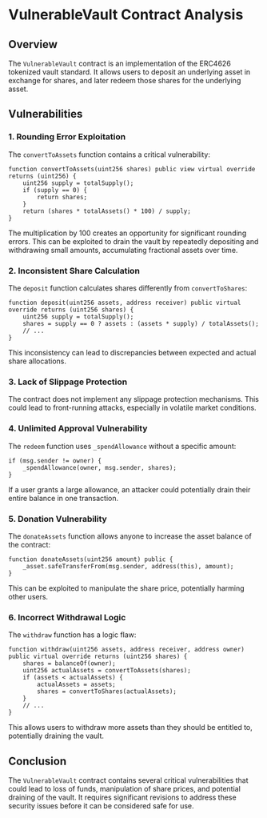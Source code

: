 # VulnerableVault Contract Analysis

## Overview

The `VulnerableVault` contract is an implementation of the ERC4626 tokenized vault standard. It allows users to deposit an underlying asset in exchange for shares, and later redeem those shares for the underlying asset.

## Vulnerabilities

### 1. Rounding Error Exploitation

The `convertToAssets` function contains a critical vulnerability:

```solidity
function convertToAssets(uint256 shares) public view virtual override returns (uint256) {
    uint256 supply = totalSupply();
    if (supply == 0) {
        return shares;
    }
    return (shares * totalAssets() * 100) / supply;
}
```

The multiplication by 100 creates an opportunity for significant rounding errors. This can be exploited to drain the vault by repeatedly depositing and withdrawing small amounts, accumulating fractional assets over time.

### 2. Inconsistent Share Calculation

The `deposit` function calculates shares differently from `convertToShares`:

```solidity
function deposit(uint256 assets, address receiver) public virtual override returns (uint256 shares) {
    uint256 supply = totalSupply();
    shares = supply == 0 ? assets : (assets * supply) / totalAssets();
    // ...
}
```

This inconsistency can lead to discrepancies between expected and actual share allocations.

### 3. Lack of Slippage Protection

The contract does not implement any slippage protection mechanisms. This could lead to front-running attacks, especially in volatile market conditions.

### 4. Unlimited Approval Vulnerability

The `redeem` function uses `_spendAllowance` without a specific amount:

```solidity
if (msg.sender != owner) {
    _spendAllowance(owner, msg.sender, shares);
}
```

If a user grants a large allowance, an attacker could potentially drain their entire balance in one transaction.

### 5. Donation Vulnerability

The `donateAssets` function allows anyone to increase the asset balance of the contract:

```solidity
function donateAssets(uint256 amount) public {
    _asset.safeTransferFrom(msg.sender, address(this), amount);
}
```

This can be exploited to manipulate the share price, potentially harming other users.

### 6. Incorrect Withdrawal Logic

The `withdraw` function has a logic flaw:

```solidity
function withdraw(uint256 assets, address receiver, address owner) public virtual override returns (uint256 shares) {
    shares = balanceOf(owner);
    uint256 actualAssets = convertToAssets(shares);
    if (assets < actualAssets) {
        actualAssets = assets;
        shares = convertToShares(actualAssets);
    }
    // ...
}
```

This allows users to withdraw more assets than they should be entitled to, potentially draining the vault.

## Conclusion

The `VulnerableVault` contract contains several critical vulnerabilities that could lead to loss of funds, manipulation of share prices, and potential draining of the vault. It requires significant revisions to address these security issues before it can be considered safe for use.
